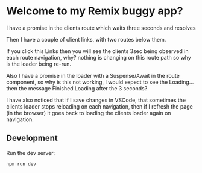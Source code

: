# Welcome to my Remix buggy app?

I have a promise in the clients route which waits three seconds and resolves

Then I have a couple of client links, with two routes below them.

If you click this Links then you will see the clients 3sec being observed in each route navigation, why? nothing is changing on this route path so why is the loader being re-run.

Also I have a promise in the loader with a Suspense/Await in the route component, so why is this not working, I would expect to see the Loading... then the message Finished Loading after the 3 seconds?

I have also noticed that if I save changes in VSCode, that sometimes the clients loader stops reloading on each navigation, then if I refresh the page (in the browser) it goes back to loading the clients loader again on navigation.

## Development

Run the dev server:

```shellscript
npm run dev
```
